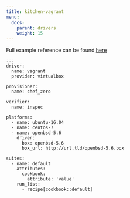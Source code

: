 ```yaml
---
title: kitchen-vagrant
menu:
  docs:
    parent: drivers
    weight: 15
---
```


Full example reference can be found [here](https://github.com/test-kitchen/kitchen-vagrant/blob/master/example/kitchen.vagrant.yml)


```
---
driver:
  name: vagrant
  provider: virtualbox

provisioner:
  name: chef_zero

verifier:
  name: inspec  

platforms:
  - name: ubuntu-16.04
  - name: centos-7
  - name: openbsd-5.6
    driver:
      box: openbsd-5.6 
      box_url: http://url.tld/openbsd-5.6.box

suites:
  - name: default
    attributes:
      cookbook:
        attribute: 'value'
    run_list:
      - recipe[cookbook::default]
```

